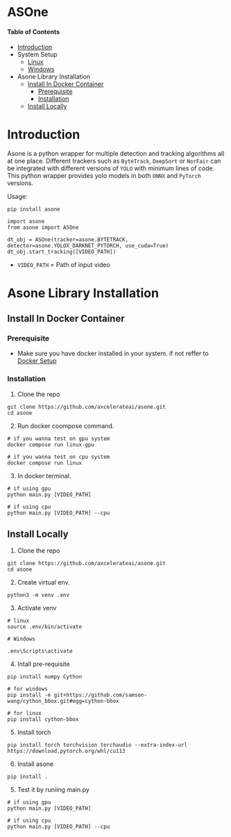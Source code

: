 # ASOne

#### Table of Contents
- [Introduction](introduction)
- System Setup
    - [Linux](asone-linux)
    - [Windows](asone-windows)
- Asone Library Installation
    - [Install In Docker Container](#install-in-docker-container)
        - [Prerequisite](#prerequisite)
        - [Installation](#installation)
    - [Install Locally](#install-locally)



# Introduction

Asone is a python wrapper for multiple detection and tracking algorithms all at one place. Different trackers such as `ByteTrack`, `DeepSort` or `NorFair` can be integrated with different versions of `YOLO` with minimum lines of code.
This python wrapper provides yolo models in both `ONNX` and `PyTorch` versions.

Usage:

```
pip install asone
```

```
import asone
from asone import ASOne

dt_obj = ASOne(tracker=asone.BYTETRACK, detector=asone.YOLOX_DARKNET_PYTORCH, use_cuda=True)
dt_obj.start_tracking([VIDEO_PATH])

```

- `VIDEO_PATH` = Path of input video


# Asone Library Installation

## Install In Docker Container

### Prerequisite

- Make sure you have docker installed in your system. if not reffer to [Docker Setup](asone-linux/README.md)


### Installation

1. Clone the repo

```
git clone https://github.com/axcelerateai/asone.git
cd asone
```

2. Run docker coompose command.

```
# if you wanna test on gpu system
docker compose run linux-gpu
```

```
# if you wanna test on cpu system
docker compose run linux
```

3. In docker terminal.

```
# if using gpu
python main.py [VIDEO_PATH]

# if using cpu
python main.py [VIDEO_PATH] --cpu
```



## Install Locally

1. Clone the repo

```
git clone https://github.com/axcelerateai/asone.git
cd asone
```

2. Create virtual env.

```
python3 -m venv .env
```
3. Activate venv

```
# linux
source .env/bin/activate

# Windows

.env\Scripts\activate
```

4. Intall pre-requisite

```
pip install numpy Cython
```
```
# for windows
pip install -e git+https://github.com/samson-wang/cython_bbox.git#egg=cython-bbox

# for linux
pip install cython-bbox
```

5. Install torch

```
pip install torch torchvision torchaudio --extra-index-url https://download.pytorch.org/whl/cu113
```
6. Install asone

```
pip install .
```

5. Test it by runiing main.py

```
# if using gpu
python main.py [VIDEO_PATH]

# if using cpu
python main.py [VIDEO_PATH] --cpu
```
